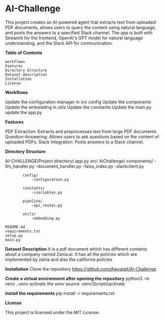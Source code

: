 # AI-Challenge

This project creates an AI-powered agent that extracts text from uploaded PDF documents, allows users to query the content using natural language, and posts the answers to a specified Slack channel. The app is built with Streamlit for the frontend, OpenAI's GPT model for natural language understanding, and the Slack API for communication.


**Table of Contents**
    
    workflows
    Features
    Directory Structure
    Dataset description
    Installation
    License

**Workflows**

Update the configuration manager in src config
Update the components
Update the embedding in utils
Update the constants
Update the main.py
update the app.py

**Features**

PDF Extraction: Extracts and preprocesses text from large PDF documents.
Question-Answering: Allows users to ask questions based on the content of uploaded PDFs.
Slack Integration: Posts answers to a Slack channel.


**Directory Structure**

AI-CHALLENGE(Project directory)
    app.py
    src/
        AiChallenge/
            components/
                -llm_handler.py
                -document_handler.py
                -faiss_index.py
                -slackclient.py
            
            config/
                -configuration.py

            constants/
                -cvariables.py

            pipeline/
                -api_routes.py
            
            utils/
                -embedding.py

    README.md
    requirements.txt
    setup.py
    main.py

**Dataset Description** 
It is a pdf document which has different contents about a company named Zania.ai. It has all the policies which are implemented by zania and also the california policies


**Installation**
Clone the repository
https://github.com/Ajayajgit/AI-Challenge

**Create a virtual environment after opening the repository**
python3 -m venv .\.venv
*activate the venv*
source .venv\Scripts\activate

**install the requirements**
pip install -r requirements.txt

**License**

This project is licensed under the MIT License.


